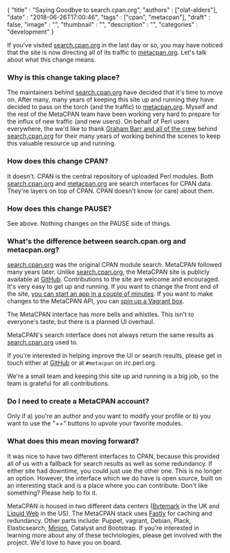 
  {
    "title"       : "Saying Goodbye to search.cpan.org",
    "authors"     : ["olaf-alders"],
    "date"        : "2018-06-26T17:00:46",
    "tags"        : ["cpan", "metacpan"],
    "draft"       : false,
    "image"       : "",
    "thumbnail"   : "",
    "description" : "",
    "categories"  : "development"
  }

If you've visited [search.cpan.org](http://search.cpan.org) in the last day or
so, you may have noticed that the site is now directing all of its
traffic to [metacpan.org](https://metacpan.org). Let's talk about what this change
means.

### Why is this change taking place?

The maintainers behind [search.cpan.org](http://search.cpan.org) have decided
that it's time to move on. After many, many years of keeping this site up and
running they have decided to pass on the torch (and the traffic) to
[metacpan.org](https://metacpan.org). Myself and the rest of the MetaCPAN team
have been working very
hard to prepare for the influx of new traffic (and new users). On behalf of
Perl users everywhere, the we'd like to thank [Graham Barr and all of the crew](https://log.perl.org/2018/05/goodbye-search-dot-cpan-dot-org.html)
behind [search.cpan.org](http://search.cpan.org) for their many years of
working behind the scenes to keep this valuable resource up and running.

### How does this change CPAN?

It doesn't. CPAN is the central repository of uploaded Perl modules. Both
[search.cpan.org](http://search.cpan.org) and
[metacpan.org](https://metacpan.org) are search interfaces for CPAN data.
They're layers on top of CPAN. CPAN doesn't know (or care) about them.

### How does this change PAUSE?

See above. Nothing changes on the PAUSE side of things.

### What's the difference between search.cpan.org and metacpan.org?

[search.cpan.org](http://search.cpan.org) was the original CPAN module search.
MetaCPAN followed many years later. Unlike
[search.cpan.org](http://search.cpan.org), the MetaCPAN site is publicly
available at [GitHub](https://github.com/metacpan). Contributions to the site
are welcome and encouraged. It's very easy to get up and running. If you want
to change the front end of the site, [you can start an app in a couple of
minutes](https://github.com/metacpan/metacpan-web/#installing-manually). If
you want to make changes to the MetaCPAN API, you can [spin up a Vagrant
box](https://github.com/metacpan/metacpan-developer).

The MetaCPAN interface has more bells and whistles. This isn't to everyone's
taste, but there is a planned UI overhaul.

MetaCPAN's search interface does not always return the same results as
[search.cpan.org](http://search.cpan.org) used to.

If you're interested in helping improve the UI or search results, please get in
touch either at [GitHub](https://github.com/metacpan/metacpan-web) or at
`#metacpan` on irc.perl.org.

We're a small team and keeping this site up and running is a big
job, so the team is grateful for all contributions.

### Do I need to create a MetaCPAN account?

Only if a) you're an author and you want to modify your profile or b) you want
to use the "++" buttons to upvote your favorite modules.

### What does this mean moving forward?

It was nice to have two different interfaces to CPAN, because this provided all
of us with a fallback for search results as well as some redundancy. If either
site had downtime, you could just use the other one. This is no longer an
option. However, the interface which we do have is open source, built on an
interesting stack and is a place where you can contribute. Don't like
something?  Please help to fix it.

MetaCPAN is housed in two different data centers
([Bytemark](https://www.bytemark.co.uk/) in the UK and [Liquid
Web](https://www.liquidweb.com/) in the US). The MetaCPAN stack uses
[Fastly](https://fastly.com) for caching and redundancy. Other parts
include: Puppet, vagrant, Debian, Plack, Elasticsearch, [Minion](https://metacpan.org/pod/Minion), Catalyst and
Bootstrap. If you're interested in learning more about any of these
technologies, please get involved with the project. We'd love to
have you on board.
